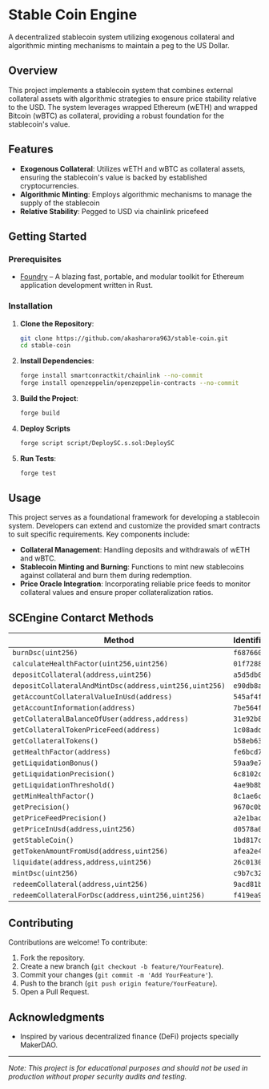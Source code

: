 # Stable Coin Engine

A decentralized stablecoin system utilizing exogenous collateral and algorithmic minting mechanisms to maintain a peg to the US Dollar.

## Overview

This project implements a stablecoin system that combines external collateral assets with algorithmic strategies to ensure price stability relative to the USD. The system leverages wrapped Ethereum (wETH) and wrapped Bitcoin (wBTC) as collateral, providing a robust foundation for the stablecoin's value.

## Features

- **Exogenous Collateral**: Utilizes wETH and wBTC as collateral assets, ensuring the stablecoin's value is backed by established cryptocurrencies.
- **Algorithmic Minting**: Employs algorithmic mechanisms to manage the supply of the stablecoin
-  **Relative Stability**: Pegged to USD via chainlink pricefeed


## Getting Started

### Prerequisites

- [Foundry](https://getfoundry.sh/) – A blazing fast, portable, and modular toolkit for Ethereum application development written in Rust.

### Installation

1. **Clone the Repository**:

   ```bash
   git clone https://github.com/akasharora963/stable-coin.git
   cd stable-coin
   ```

2. **Install Dependencies**:

   ```bash
   forge install smartconractkit/chainlink --no-commit
   forge install openzeppelin/openzeppelin-contracts --no-commit
   ```

3. **Build the Project**:

   ```bash
   forge build
   ```
4. **Deploy Scripts**

    ```bash
    forge script script/DeploySC.s.sol:DeploySC 
    ```
5. **Run Tests**:

   ```bash
   forge test
   ```

## Usage

This project serves as a foundational framework for developing a stablecoin system. Developers can extend and customize the provided smart contracts to suit specific requirements. Key components include:

- **Collateral Management**: Handling deposits and withdrawals of wETH and wBTC.
- **Stablecoin Minting and Burning**: Functions to mint new stablecoins against collateral and burn them during redemption.
- **Price Oracle Integration**: Incorporating reliable price feeds to monitor collateral values and ensure proper collateralization ratios.

## SCEngine Contarct Methods
| Method                                               | Identifier |
|------------------------------------------------------|------------|
| `burnDsc(uint256)`                                   | `f6876608`  |
| `calculateHealthFactor(uint256,uint256)`            | `01f72884`  |
| `depositCollateral(address,uint256)`                | `a5d5db0c`  |
| `depositCollateralAndMintDsc(address,uint256,uint256)` | `e90db8a3`  |
| `getAccountCollateralValueInUsd(address)`           | `545af4fe`  |
| `getAccountInformation(address)`                    | `7be564fc`  |
| `getCollateralBalanceOfUser(address,address)`       | `31e92b83`  |
| `getCollateralTokenPriceFeed(address)`              | `1c08adda`  |
| `getCollateralTokens()`                             | `b58eb63f`  |
| `getHealthFactor(address)`                          | `fe6bcd7c`  |
| `getLiquidationBonus()`                             | `59aa9e72`  |
| `getLiquidationPrecision()`                         | `6c8102c0`  |
| `getLiquidationThreshold()`                         | `4ae9b8bc`  |
| `getMinHealthFactor()`                              | `8c1ae6c8`  |
| `getPrecision()`                                    | `9670c0bc`  |
| `getPriceFeedPrecision()`                           | `a2e1bacc`  |
| `getPriceInUsd(address,uint256)`                    | `d0578a01`  |
| `getStableCoin()`                                   | `1bd817c9`  |
| `getTokenAmountFromUsd(address,uint256)`           | `afea2e48`  |
| `liquidate(address,address,uint256)`               | `26c01303`  |
| `mintDsc(uint256)`                                  | `c9b7c327`  |
| `redeemCollateral(address,uint256)`                | `9acd81b3`  |
| `redeemCollateralForDsc(address,uint256,uint256)`  | `f419ea9c`  |


## Contributing

Contributions are welcome! To contribute:

1. Fork the repository.
2. Create a new branch (`git checkout -b feature/YourFeature`).
3. Commit your changes (`git commit -m 'Add YourFeature'`).
4. Push to the branch (`git push origin feature/YourFeature`).
5. Open a Pull Request.

## Acknowledgments

- Inspired by various decentralized finance (DeFi) projects specially MakerDAO.
---

*Note: This project is for educational purposes and should not be used in production without proper security audits and testing.*


